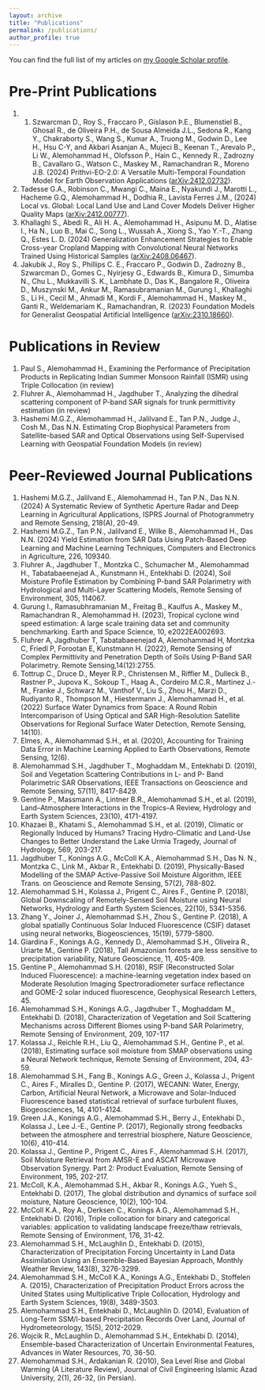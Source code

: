 ```yaml
---
layout: archive
title: "Publications"
permalink: /publications/
author_profile: true
---
```


<!-- {% if author.googlescholar %}
  You can also find my articles on <u><a href="{{author.googlescholar}}">my Google Scholar profile</a>.</u>
{% endif %}

{% include base_path %}

{% for post in site.publications reversed %}
  {% include archive-single.html %}
{% endfor %} -->

You can find the full list of my articles on [my Google Scholar profile](https://scholar.google.com/citations?user=ysq7m-YAAAAJ).

# Pre-Print Publications

1. 1.	Szwarcman D., Roy S., Fraccaro P., Gíslason Þ.E., Blumenstiel B., Ghosal R., de Oliveira P.H., de Sousa Almeida J.L., Sedona R., Kang Y., Chakraborty S., Wang S., Kumar A., Truong M., Godwin D., Lee H., Hsu C-Y, and Akbari Asanjan A., Mujeci B., Keenan T., Arevalo P., Li W., Alemohammad H., Olofsson P., Hain C., Kennedy R., Zadrozny B., Cavallaro G., Watson C., Maskey M., Ramachandran R., Moreno J.B. (2024) Prithvi-EO-2.0: A Versatile Multi-Temporal Foundation Model for Earth Observation Applications ([arXiv:2412.02732](https://doi.org/10.48550/arXiv.2412.02732)).  
1.	Tadesse G.A., Robinson C., Mwangi C., Maina E., Nyakundi J., Marotti L., Hacheme G.Q., Alemohammad H., Dodhia R., Lavista Ferres J.M., (2024) Local vs. Global: Local Land Use and Land Cover Models Deliver Higher Quality Maps ([arXiv:2412.00777](https://doi.org/10.48550/arXiv.2412.00777)).
1.	Khallaghi S., Abedi R., Ali H. A., Alemohammad H., Asipunu M. D., Alatise I., Ha N., Luo B., Mai C., Song L., Wussah A., Xiong S., Yao Y.-T., Zhang Q., Estes L. D. (2024) Generalization Enhancement Strategies to Enable Cross-year Cropland Mapping with Convolutional Neural Networks Trained Using Historical Samples ([arXiv:2408.06467](https://doi.org/10.48550/arXiv.2408.06467)).
1.	Jakubik J., Roy S., Phillips C. E., Fraccaro P., Godwin D., Zadrozny B., Szwarcman D., Gomes C., Nyirjesy G., Edwards B., Kimura D., Simumba N., Chu L., Mukkavilli S. K., Lambhate D., Das K., Bangalore R., Oliveira D., Muszynski M., Ankur M., Ramasubramanian M., Gurung I., Khallaghi S., Li H., Cecil M., Ahmadi M., Kordi F., Alemohammad H., Maskey M., Ganti R., Weldemariam K., Ramachandran, R. (2023) Foundation Models for Generalist Geospatial Artificial Intelligence ([arXiv:2310.18660](https://doi.org/10.48550/arXiv.2310.18660)).

# Publications in Review

1.	Paul S., Alemohammad H., Examining the Performance of Precipitation Products in Replicating Indian Summer Monsoon Rainfall (ISMR) using Triple Collocation (in review)
1.	Fluhrer A., Alemohammad H., Jagdhuber T., Analyzing the dihedral scattering component of P-band SAR signals for trunk permittivity estimation (in review)
1.	Hashemi M.G.Z., Alemohammad H., Jalilvand E., Tan P.N., Judge J., Cosh M., Das N.N. Estimating Crop Biophysical Parameters from Satellite-based SAR and Optical Observations using Self-Supervised Learning with Geospatial Foundation Models (in review)


# Peer-Reviewed Journal Publications

1.	Hashemi M.G.Z., Jalilvand E., Alemohammad H., Tan P.N., Das N.N. (2024) A Systematic Review of Synthetic Aperture Radar and Deep Learning in Agricultural Applications, ISPRS Journal of Photogrammetry and Remote Sensing, 218(A), 20-49.
1.	Hashemi M.G.Z., Tan P.N., Jalilvand E., Wilke B., Alemohammad H., Das N.N. (2024) Yield Estimation from SAR Data Using Patch-Based Deep Learning and Machine Learning Techniques, Computers and Electronics in Agriculture, 226, 109340.
1.	Fluhrer A., Jagdhuber T., Montzka C., Schumacher M., Alemohammad H., Tabatabaeenejad A., Kunstmann H., Entekhabi D. (2024), Soil Moisture Profile Estimation by Combining P-band SAR Polarimetry with Hydrological and Multi-Layer Scattering Models, Remote Sensing of Environment, 305, 114067.
1.	Gurung I., Ramasubhramanian M., Freitag B., Kaulfus A., Maskey M., Ramachandran R., Alemohammad H. (2023), Tropical cyclone wind speed estimation: A large scale training data set and community benchmarking. Earth and Space Science, 10, e2022EA002693. 
1.	Fluhrer A, Jagdhuber T, Tabatabaeenejad A, Alemohammad H, Montzka C, Friedl P, Forootan E, Kunstmann H. (2022), Remote Sensing of Complex Permittivity and Penetration Depth of Soils Using P-Band SAR Polarimetry. Remote Sensing,14(12):2755. 
1.	Tottrup C., Druce D., Meyer R.P., Christensen M., Riffler M., Dulleck B., Rastner P., Jupova K., Sokoup T., Haag A., Cordeiro M.C.R., Martinez J.-M., Franke J., Schwarz M., Vanthof V., Liu S., Zhou H., Marzi D., Rudiyanto R., Thompson M., Hiestermann J., Alemohammad H., et al. (2022) Surface Water Dynamics from Space: A Round Robin Intercomparison of Using Optical and SAR High-Resolution Satellite Observations for Regional Surface Water Detection, Remote Sensing, 14(10).
1.	Elmes, A., Alemohammad S.H., et al. (2020), Accounting for Training Data Error in Machine Learning Applied to Earth Observations, Remote Sensing, 12(6).
1.	Alemohammad S.H., Jagdhuber T., Moghaddam M., Entekhabi D. (2019), Soil and Vegetation Scattering Contributions in L- and P- Band Polarimetric SAR Observations, IEEE Transactions on Geoscience and Remote Sensing, 57(11), 8417-8429.
1.	Gentine P., Massmann A., Lintner B.R., Alemohammad S.H., et al. (2019), Land–Atmosphere Interactions in the Tropics–A Review, Hydrology and Earth System Sciences, 23(10), 4171-4197.
1.	Khazaei B., Khatami S., Alemohammad S.H., et al. (2019), Climatic or Regionally Induced by Humans? Tracing Hydro-Climatic and Land-Use Changes to Better Understand the Lake Urmia Tragedy, Journal of Hydrology, 569, 203-217.
1.	Jagdhuber T., Konings A.G., McColl K.A., Alemohammad S.H., Das N. N., Montzka C., Link M., Akbar R., Entekhabi D. (2019), Physically-Based Modelling of the SMAP Active-Passive Soil Moisture Algorithm, IEEE Trans. on Geoscience and Remote Sensing, 57(2), 788-802.
1.	Alemohammad S.H., Kolassa J., Prigent C., Aires F., Gentine P. (2018), Global Downscaling of Remotely-Sensed Soil Moisture using Neural Networks, Hydrology and Earth System Sciences, 22(10), 5341-5356.
1.	Zhang Y., Joiner J., Alemohammad S.H., Zhou S., Gentine P. (2018), A global spatially Continuous Solar Induced Fluorescence (CSIF) dataset using neural networks, Biogeosciences, 15(19), 5779-5800.
1.	Giardina F., Konings A.G., Kennedy D., Alemohammad S.H., Oliveira R., Uriarte M., Gentine P. (2018), Tall Amazonian forests are less sensitive to precipitation variability, Nature Geoscience, 11, 405-409.
1.	Gentine P., Alemohammad S.H. (2018), RSIF (Reconstructed Solar Induced Fluorescence): a machine-learning vegetation index based on Moderate Resolution Imaging Spectroradiometer surface reflectance and GOME-2 solar induced fluorescence, Geophysical Research Letters, 45.
1.	Alemohammad S.H., Konings A.G., Jagdhuber T., Moghaddam M., Entekhabi D. (2018), Characterization of Vegetation and Soil Scattering Mechanisms across Different Biomes using P-band SAR Polarimetry, Remote Sensing of Environment, 209, 107-117
1.	Kolassa J., Reichle R.H., Liu Q., Alemohammad S.H., Gentine P., et al. (2018), Estimating surface soil moisture from SMAP observations using a Neural Network technique, Remote Sensing of Environment, 204, 43-59.
1.	Alemohammad S.H., Fang B., Konings A.G., Green J., Kolassa J., Prigent C., Aires F., Miralles D., Gentine P. (2017), WECANN: Water, Energy, Carbon, Artificial Neural Network, a Microwave and Solar-Induced Fluorescence based statistical retrieval of surface turbulent fluxes, Biogeosciences, 14, 4101-4124.
1.	Green J.A., Konings A.G., Alemohammad S.H., Berry J., Entekhabi D., Kolassa J., Lee J.-E., Gentine P. (2017), Regionally strong feedbacks between the atmosphere and terrestrial biosphere, Nature Geoscience, 10(6), 410-414.
1.	Kolassa J., Gentine P., Prigent C., Aires F., Alemohammad S.H. (2017), Soil Moisture Retrieval from AMSR-E and ASCAT Microwave Observation Synergy. Part 2: Product Evaluation, Remote Sensing of Environment, 195, 202-217.
1.	McColl, K.A., Alemohammad S.H., Akbar R., Konings A.G., Yueh S., Entekhabi D. (2017), The global distribution and dynamics of surface soil moisture, Nature Geoscience, 10(2), 100-104.
1.	McColl K.A., Roy A., Derksen C., Konings A.G., Alemohammad S.H., Entekhabi D. (2016), Triple collocation for binary and categorical variables: application to validating landscape freeze/thaw retrievals, Remote Sensing of Environment, 176, 31-42.
25.	Alemohammad S.H., McLaughlin D., Entekhabi D. (2015), Characterization of Precipitation Forcing Uncertainty in Land Data Assimilation Using an Ensemble-Based Bayesian Approach, Monthly Weather Review, 143(8), 3276-3299.
26.	Alemohammad S.H., McColl K.A., Konings A.G., Entekhabi D., Stoffelen A. (2015), Characterization of Precipitation Product Errors across the United States using Multiplicative Triple Collocation, Hydrology and Earth System Sciences, 19(8), 3489-3503.
27.	Alemohammad S.H., Entekhabi D., McLaughlin D. (2014), Evaluation of Long-Term SSM/I-based Precipitation Records Over Land, Journal of Hydrometeorology, 15(5), 2012-2029.
28.	Wojcik R., McLaughlin D., Alemohammad S.H., Entekhabi D. (2014), Ensemble-based Characterization of Uncertain Environmental Features, Advances in Water Resources, 70, 36-50.
29.	Alemohammad S.H., Ardakanian R. (2010), Sea Level Rise and Global Warming (A Literature Review), Journal of Civil Engineering Islamic Azad University, 2(1), 26-32, (in Persian).
